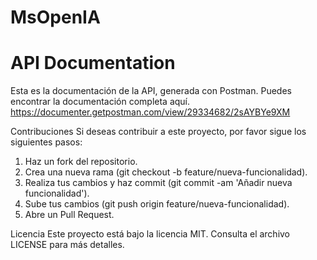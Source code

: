# MsOpenIA
# API Documentation

Esta es la documentación de la API, generada con Postman. Puedes encontrar la documentación completa aquí. https://documenter.getpostman.com/view/29334682/2sAYBYe9XM

Contribuciones
Si deseas contribuir a este proyecto, por favor sigue los siguientes pasos: 
1. Haz un fork del repositorio.
1. Crea una nueva rama (git checkout -b feature/nueva-funcionalidad).
2. Realiza tus cambios y haz commit (git commit -am 'Añadir nueva funcionalidad').
4. Sube tus cambios (git push origin feature/nueva-funcionalidad).
5. Abre un Pull Request.
   
Licencia
Este proyecto está bajo la licencia MIT. Consulta el archivo LICENSE para más detalles.

